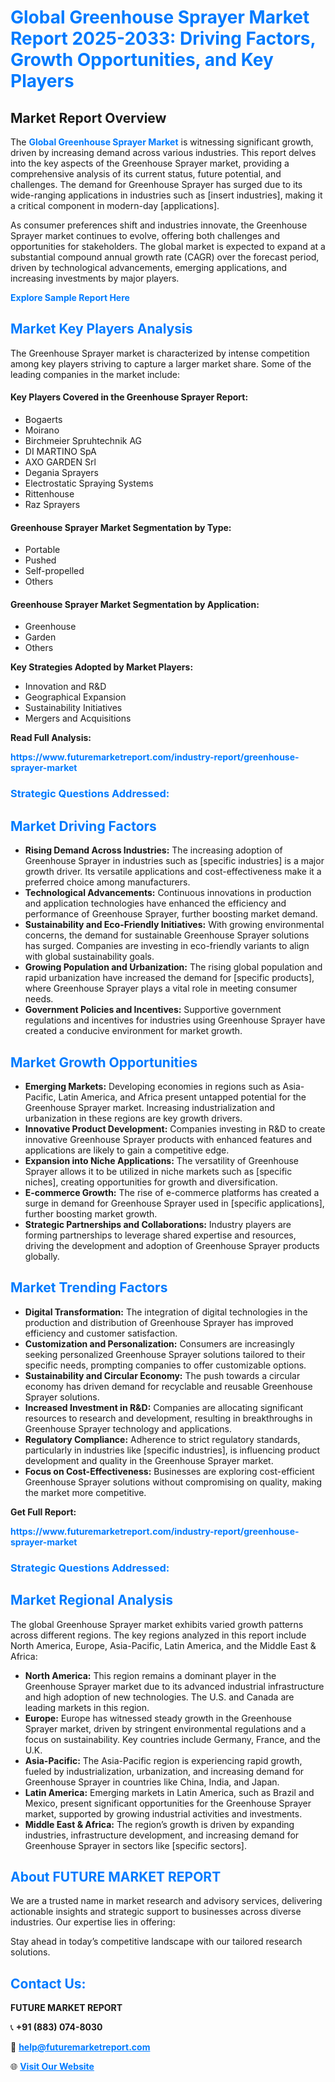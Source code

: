 <h1 style="color: #007BFF;">Global Greenhouse Sprayer Market Report 2025-2033: Driving Factors, Growth Opportunities, and Key Players</h1>

<section id="overview">
<h2>Market Report Overview</h2>
<p>The <a href="https://www.futuremarketreport.com/industry-report/greenhouse-sprayer-market" style="color: #007BFF; text-decoration: none;"><strong>Global Greenhouse Sprayer Market</strong></a> is witnessing significant growth, driven by increasing demand across various industries. This report delves into the key aspects of the Greenhouse Sprayer market, providing a comprehensive analysis of its current status, future potential, and challenges. The demand for Greenhouse Sprayer has surged due to its wide-ranging applications in industries such as [insert industries], making it a critical component in modern-day [applications].</p>
<p>As consumer preferences shift and industries innovate, the Greenhouse Sprayer market continues to evolve, offering both challenges and opportunities for stakeholders. The global market is expected to expand at a substantial compound annual growth rate (CAGR) over the forecast period, driven by technological advancements, emerging applications, and increasing investments by major players.</p>
</section>

<section id="overview">
<p><a href="https://www.futuremarketreport.com/request-sample/reportId=57772" style="color: #007BFF; text-decoration: none;"><strong>Explore Sample Report Here</strong></a></p>
</section>

<section id="key-players">
<h2 style="color: #007BFF;">Market Key Players Analysis</h2>
<p>The Greenhouse Sprayer market is characterized by intense competition among key players striving to capture a larger market share. Some of the leading companies in the market include:</p>
<h4>Key Players Covered in the Greenhouse Sprayer Report:</h4>
<ul><li>Bogaerts</li><li>Moirano</li><li>Birchmeier Spruhtechnik AG</li><li>DI MARTINO SpA</li><li>AXO GARDEN Srl</li><li>Degania Sprayers</li><li>Electrostatic Spraying Systems</li><li>Rittenhouse</li><li>Raz Sprayers</li></ul>
<h4>Greenhouse Sprayer Market Segmentation by Type:</h4>
<ul><li>Portable</li><li>Pushed</li><li>Self-propelled</li><li>Others</li></ul>

<h4>Greenhouse Sprayer Market Segmentation by Application:</h4>
<ul><li>Greenhouse</li><li>Garden</li><li>Others</li></ul>
<p><strong>Key Strategies Adopted by Market Players:</strong></p>
<ul>
<li>Innovation and R&D</li>
<li>Geographical Expansion</li>
<li>Sustainability Initiatives</li>
<li>Mergers and Acquisitions</li>
</ul>
</section>

<section>
<p><strong>Read Full Analysis: </strong></p><a href="https://www.futuremarketreport.com/industry-report/greenhouse-sprayer-market" style="color: #007BFF; text-decoration: none;"><strong>https://www.futuremarketreport.com/industry-report/greenhouse-sprayer-market</strong></a>
<h3 style="color: #007BFF;">Strategic Questions Addressed:</h3>
</section>

<section id="driving-factors">
<h2 style="color: #007BFF;">Market Driving Factors</h2>
<ul>
<li><strong>Rising Demand Across Industries:</strong> The increasing adoption of Greenhouse Sprayer in industries such as [specific industries] is a major growth driver. Its versatile applications and cost-effectiveness make it a preferred choice among manufacturers.</li>
<li><strong>Technological Advancements:</strong> Continuous innovations in production and application technologies have enhanced the efficiency and performance of Greenhouse Sprayer, further boosting market demand.</li>
<li><strong>Sustainability and Eco-Friendly Initiatives:</strong> With growing environmental concerns, the demand for sustainable Greenhouse Sprayer solutions has surged. Companies are investing in eco-friendly variants to align with global sustainability goals.</li>
<li><strong>Growing Population and Urbanization:</strong> The rising global population and rapid urbanization have increased the demand for [specific products], where Greenhouse Sprayer plays a vital role in meeting consumer needs.</li>
<li><strong>Government Policies and Incentives:</strong> Supportive government regulations and incentives for industries using Greenhouse Sprayer have created a conducive environment for market growth.</li>
</ul>
</section>

<section id="growth-opportunities">
<h2 style="color: #007BFF;">Market Growth Opportunities</h2>
<ul>
<li><strong>Emerging Markets:</strong> Developing economies in regions such as Asia-Pacific, Latin America, and Africa present untapped potential for the Greenhouse Sprayer market. Increasing industrialization and urbanization in these regions are key growth drivers.</li>
<li><strong>Innovative Product Development:</strong> Companies investing in R&D to create innovative Greenhouse Sprayer products with enhanced features and applications are likely to gain a competitive edge.</li>
<li><strong>Expansion into Niche Applications:</strong> The versatility of Greenhouse Sprayer allows it to be utilized in niche markets such as [specific niches], creating opportunities for growth and diversification.</li>
<li><strong>E-commerce Growth:</strong> The rise of e-commerce platforms has created a surge in demand for Greenhouse Sprayer used in [specific applications], further boosting market growth.</li>
<li><strong>Strategic Partnerships and Collaborations:</strong> Industry players are forming partnerships to leverage shared expertise and resources, driving the development and adoption of Greenhouse Sprayer products globally.</li>
</ul>
</section>

<section id="trending-factors">
<h2 style="color: #007BFF;">Market Trending Factors</h2>
<ul>
<li><strong>Digital Transformation:</strong> The integration of digital technologies in the production and distribution of Greenhouse Sprayer has improved efficiency and customer satisfaction.</li>
<li><strong>Customization and Personalization:</strong> Consumers are increasingly seeking personalized Greenhouse Sprayer solutions tailored to their specific needs, prompting companies to offer customizable options.</li>
<li><strong>Sustainability and Circular Economy:</strong> The push towards a circular economy has driven demand for recyclable and reusable Greenhouse Sprayer solutions.</li>
<li><strong>Increased Investment in R&D:</strong> Companies are allocating significant resources to research and development, resulting in breakthroughs in Greenhouse Sprayer technology and applications.</li>
<li><strong>Regulatory Compliance:</strong> Adherence to strict regulatory standards, particularly in industries like [specific industries], is influencing product development and quality in the Greenhouse Sprayer market.</li>
<li><strong>Focus on Cost-Effectiveness:</strong> Businesses are exploring cost-efficient Greenhouse Sprayer solutions without compromising on quality, making the market more competitive.</li>
</ul>
</section>

<section>
<p><strong>Get Full Report: </strong></p><a href="https://www.futuremarketreport.com/industry-report/greenhouse-sprayer-market" style="color: #007BFF; text-decoration: none;"><strong>https://www.futuremarketreport.com/industry-report/greenhouse-sprayer-market</strong></a>
<h3 style="color: #007BFF;">Strategic Questions Addressed:</h3>
</section>


<section id="regional-analysis">
<h2 style="color: #007BFF;">Market Regional Analysis</h2>
<p>The global Greenhouse Sprayer market exhibits varied growth patterns across different regions. The key regions analyzed in this report include North America, Europe, Asia-Pacific, Latin America, and the Middle East & Africa:</p>
<ul>
<li><strong>North America:</strong> This region remains a dominant player in the Greenhouse Sprayer market due to its advanced industrial infrastructure and high adoption of new technologies. The U.S. and Canada are leading markets in this region.</li>
<li><strong>Europe:</strong> Europe has witnessed steady growth in the Greenhouse Sprayer market, driven by stringent environmental regulations and a focus on sustainability. Key countries include Germany, France, and the U.K.</li>
<li><strong>Asia-Pacific:</strong> The Asia-Pacific region is experiencing rapid growth, fueled by industrialization, urbanization, and increasing demand for Greenhouse Sprayer in countries like China, India, and Japan.</li>
<li><strong>Latin America:</strong> Emerging markets in Latin America, such as Brazil and Mexico, present significant opportunities for the Greenhouse Sprayer market, supported by growing industrial activities and investments.</li>
<li><strong>Middle East & Africa:</strong> The region’s growth is driven by expanding industries, infrastructure development, and increasing demand for Greenhouse Sprayer in sectors like [specific sectors].</li>
</ul>
</section>

<footer>
<h2 style="color: #007BFF;">About FUTURE MARKET REPORT</h2>
<p>We are a trusted name in market research and advisory services, delivering actionable insights and strategic support to businesses across diverse industries. Our expertise lies in offering:</p>

<p>Stay ahead in today’s competitive landscape with our tailored research solutions.</p>

<h2 style="color: #007BFF;">Contact Us:</h2>
<p><strong>FUTURE MARKET REPORT</strong></p>
<p>📞 <strong>+91 (883) 074-8030</strong></p>
<p>📧 <strong><a href="mailto:help@futuremarketreport.com" style="color: #007BFF;">help@futuremarketreport.com</a></strong></p>
<p>🌐 <strong><a href="https://www.futuremarketreport.com/" style="color: #007BFF;">Visit Our Website</a></strong></p>
</footer>